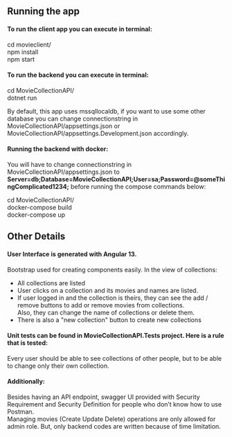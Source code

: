 ## Running the app

#### To run the client app you can execute in terminal:

cd movieclient/ <br/>
npm install <br/>
npm start <br/>

#### To run the backend you can execute in terminal:

cd MovieCollectionAPI/ <br/>
dotnet run

By default, this app uses mssqllocaldb, if you want to use some other database you can change connectionstring in MovieCollectionAPI/appsettings.json or MovieCollectionAPI/appsettings.Development.json accordingly.

#### Running the backend with docker:

You will have to change connectionstring in MovieCollectionAPI/appsettings.json to 
**Server=db;Database=MovieCollectionAPI;User=sa;Password=@someThingComplicated1234;**
before running the compose commands below:

cd MovieCollectionAPI/ <br/>
docker-compose build <br/>
docker-compose up

## Other Details
#### User Interface is generated with Angular 13.

Bootstrap used for creating components easily.
In the view of collections:<br/>
- All collections are listed
- User clicks on a collection and its movies and names are listed.
- If user logged in and the collection is theirs, they can see the add / remove buttons to add or remove movies from collections.<br/>
Also, they can change the name of collections or delete them.
- There is also a "new collection" button to create new collections

#### Unit tests can be found in MovieCollectionAPI.Tests project. Here is a rule that is tested:

Every user should be able to see collections of other people, but to be able to change only their own collection.

#### Additionally:
Besides having an API endpoint, swagger UI provided with Security Requirement and Security Definition for people who don’t know how to use Postman. <br/>
Managing movies (Create Update Delete) operations are only allowed for admin role. But, only backend codes are written because of time limitation.
